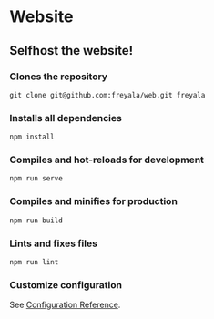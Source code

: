 # Website

## Selfhost the website!

### Clones the repository

```text
git clone git@github.com:freyala/web.git freyala
```

### Installs all dependencies

```text
npm install
```

### Compiles and hot-reloads for development

```text
npm run serve
```

### Compiles and minifies for production

```text
npm run build
```

### Lints and fixes files

```text
npm run lint
```

### Customize configuration

See [Configuration Reference](https://cli.vuejs.org/config/).

